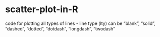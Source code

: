 # scatter-plot-in-R
code for plotting all types of lines - line type (lty) can be “blank”, “solid”, “dashed”, “dotted”, “dotdash”, “longdash”, “twodash” 
